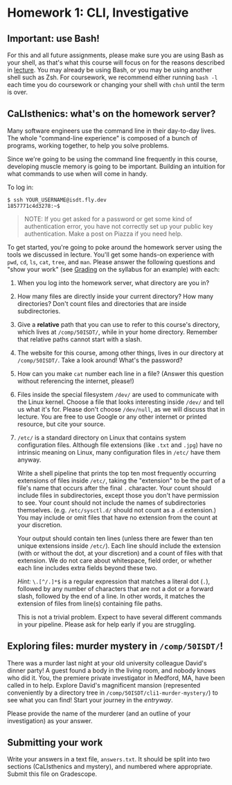 ---
---

# Homework 1: CLI, Investigative

## Important: use Bash!

For this and all future assignments, please make sure you are using Bash as
your shell, as that's what this course will focus on for the reasons described
in [lecture]({{site.baseurl}}/lecture-notes/1-cli/). You may already be using Bash, or
you may be using another shell such as Zsh. For coursework, we recommend either
running `bash -l` each time you do coursework or changing your shell with
`chsh` until the term is over.

## CaLIsthenics: what's on the homework server?

Many software engineers use the command line in their day-to-day lives. The
whole "command-line experience" is composed of a bunch of programs, working
together, to help you solve problems.

Since we're going to be using the command line frequently in this course,
developing muscle memory is going to be important. Building an intuition for
what commands to use when will come in handy.

To log in:

```console?prompt=$,1857771c4d3278:~$
$ ssh YOUR_USERNAME@isdt.fly.dev
1857771c4d3278:~$
```

> NOTE: If you get asked for a password or get some kind of authentication
> error, you have not correctly set up your public key authentication. Make a
> post on Piazza if you need help.

To get started, you're going to poke around the homework server using the tools
we discussed in lecture. You'll get some hands-on experience with `pwd`, `cd`,
`ls`, `cat`, `tree`, and `man`. Please answer the following questions and "show
your work" (see [Grading]({{site.baseurl}}/#grading) on the syllabus for an
example) with each:

1. When you log into the homework server, what directory are you in?
2. How many files are directly inside your current directory? How many
   directories? Don't count files and directories that are inside
   subdirectories.
3. Give a **relative** path that you can use to refer to this course's
   directory, which lives at `/comp/50ISDT/`, while in your home directory.
   Remember that relative paths cannot start with a slash.
4. The website for this course, among other things, lives in our directory at
   `/comp/50ISDT/`. Take a look around! What's the password?
5. How can you make `cat` number each line in a file? (Answer this question
   without referencing the internet, please!)
6. Files inside the special filesystem `/dev/` are used to communicate with the
   Linux kernel. Choose a file that looks interesting inside `/dev/` and tell
   us what it's for. Please don't choose `/dev/null`, as we will discuss that
   in lecture. You are free to use Google or any other internet or printed
   resource, but cite your source.
7. `/etc/` is a standard directory on Linux that contains system configuration
   files. Although file extensions (like `.txt` and `.jpg`) have no intrinsic
   meaning on Linux, many configuration files in `/etc/` have them anyway.

   Write a shell pipeline that prints the top ten most frequently occurring
   extensions of files inside `/etc/`, taking the "extension" to be the part of
   a file's name that occurs after the final `.` character. Your count should
   include files in subdirectories, except those you don't have permission to
   see. Your count should not include the names of subdirectories themselves.
   (e.g. `/etc/sysctl.d/` should not count as a `.d` extension.) You may
   include or omit files that have no extension from the count at your
   discretion.

   Your output should contain ten lines (unless there are fewer than ten unique
   extensions inside `/etc/`). Each line should include the extension (with or
   without the dot, at your discretion) and a count of files with that
   extension. We do not care about whitespace, field order, or whether each
   line includes extra fields beyond these two.

   *Hint:* `\.[^/.]*$` is a regular expression that matches a literal dot
   (`.`), followed by any number of characters that are not a dot or a forward
   slash, followed by the end of a line. In other words, it matches the
   extension of files from line(s) containing file paths.

   This is not a trivial problem. Expect to have several different commands in
   your pipeline. Please ask for help early if you are struggling.

## Exploring files: murder mystery in `/comp/50ISDT/`!

There was a murder last night at your old university colleague David's dinner
party! A guest found a body in the living room, and nobody knows who did it.
You, the premiere private investigator in Medford, MA, have been called in to
help. Explore David's magnificent mansion (represented conveniently by a
directory tree in `/comp/50ISDT/cli1-murder-mystery/`) to see what you can
find! Start your journey in the *entryway*.

Please provide the name of the murderer (and an outline of your investigation)
as your answer.

## Submitting your work

Write your answers in a text file, `answers.txt`. It should be split into two
sections (CaLIsthenics and mystery), and numbered where appropriate. Submit
this file on Gradescope.
